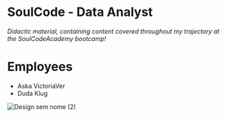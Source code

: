 # SoulCode - Data Analyst
*Didactic material, containing content covered throughout my trajectory at the SoulCodeAcademy bootcamp!*

# Employees
  - Aska VictoriaVer
  - Duda Klug

![Design sem nome (2)](https://github.com/GaabrielCoosta/SoulCode/assets/108695592/e93df3c2-3724-40d9-840c-451c683d9229)


